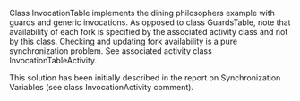 Class InvocationTable implements the dining philosophers example with guards and generic invocations.
As opposed to class GuardsTable, note that availability of each fork is specified by the associated activity class and not by this class. Checking and updating fork availability is a pure synchronization problem.
See associated activity class InvocationTableActivity.

This solution has been initially described in the report on Synchronization Variables (see class InvocationActivity comment).